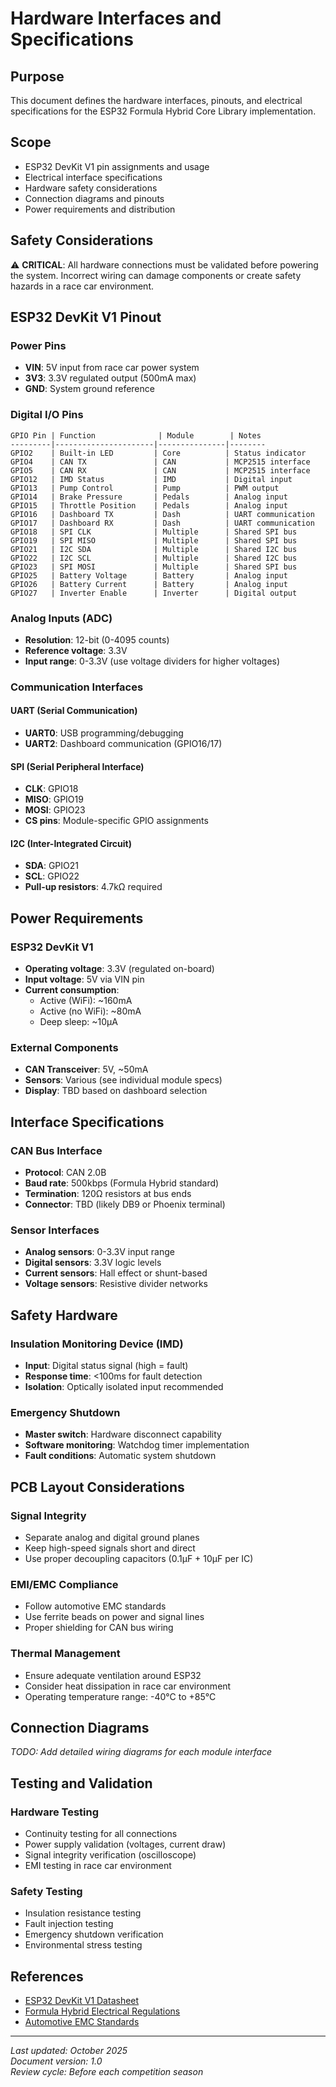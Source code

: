 # Hardware Interfaces and Specifications

## Purpose
This document defines the hardware interfaces, pinouts, and electrical specifications for the ESP32 Formula Hybrid Core Library implementation.

## Scope
- ESP32 DevKit V1 pin assignments and usage
- Electrical interface specifications
- Hardware safety considerations
- Connection diagrams and pinouts
- Power requirements and distribution

## Safety Considerations
⚠️ **CRITICAL**: All hardware connections must be validated before powering the system. Incorrect wiring can damage components or create safety hazards in a race car environment.

## ESP32 DevKit V1 Pinout

### Power Pins
- **VIN**: 5V input from race car power system
- **3V3**: 3.3V regulated output (500mA max)
- **GND**: System ground reference

### Digital I/O Pins
```
GPIO Pin | Function              | Module        | Notes
---------|----------------------|---------------|--------
GPIO2    | Built-in LED         | Core          | Status indicator
GPIO4    | CAN TX               | CAN           | MCP2515 interface
GPIO5    | CAN RX               | CAN           | MCP2515 interface
GPIO12   | IMD Status           | IMD           | Digital input
GPIO13   | Pump Control         | Pump          | PWM output
GPIO14   | Brake Pressure       | Pedals        | Analog input
GPIO15   | Throttle Position    | Pedals        | Analog input
GPIO16   | Dashboard TX         | Dash          | UART communication
GPIO17   | Dashboard RX         | Dash          | UART communication
GPIO18   | SPI CLK              | Multiple      | Shared SPI bus
GPIO19   | SPI MISO             | Multiple      | Shared SPI bus
GPIO21   | I2C SDA              | Multiple      | Shared I2C bus
GPIO22   | I2C SCL              | Multiple      | Shared I2C bus
GPIO23   | SPI MOSI             | Multiple      | Shared SPI bus
GPIO25   | Battery Voltage      | Battery       | Analog input
GPIO26   | Battery Current      | Battery       | Analog input
GPIO27   | Inverter Enable      | Inverter      | Digital output
```

### Analog Inputs (ADC)
- **Resolution**: 12-bit (0-4095 counts)
- **Reference voltage**: 3.3V
- **Input range**: 0-3.3V (use voltage dividers for higher voltages)

### Communication Interfaces

#### UART (Serial Communication)
- **UART0**: USB programming/debugging
- **UART2**: Dashboard communication (GPIO16/17)

#### SPI (Serial Peripheral Interface)
- **CLK**: GPIO18
- **MISO**: GPIO19  
- **MOSI**: GPIO23
- **CS pins**: Module-specific GPIO assignments

#### I2C (Inter-Integrated Circuit)
- **SDA**: GPIO21
- **SCL**: GPIO22
- **Pull-up resistors**: 4.7kΩ required

## Power Requirements

### ESP32 DevKit V1
- **Operating voltage**: 3.3V (regulated on-board)
- **Input voltage**: 5V via VIN pin
- **Current consumption**: 
  - Active (WiFi): ~160mA
  - Active (no WiFi): ~80mA
  - Deep sleep: ~10μA

### External Components
- **CAN Transceiver**: 5V, ~50mA
- **Sensors**: Various (see individual module specs)
- **Display**: TBD based on dashboard selection

## Interface Specifications

### CAN Bus Interface
- **Protocol**: CAN 2.0B
- **Baud rate**: 500kbps (Formula Hybrid standard)
- **Termination**: 120Ω resistors at bus ends
- **Connector**: TBD (likely DB9 or Phoenix terminal)

### Sensor Interfaces
- **Analog sensors**: 0-3.3V input range
- **Digital sensors**: 3.3V logic levels
- **Current sensors**: Hall effect or shunt-based
- **Voltage sensors**: Resistive divider networks

## Safety Hardware

### Insulation Monitoring Device (IMD)
- **Input**: Digital status signal (high = fault)
- **Response time**: <100ms for fault detection
- **Isolation**: Optically isolated input recommended

### Emergency Shutdown
- **Master switch**: Hardware disconnect capability
- **Software monitoring**: Watchdog timer implementation
- **Fault conditions**: Automatic system shutdown

## PCB Layout Considerations

### Signal Integrity
- Separate analog and digital ground planes
- Keep high-speed signals short and direct
- Use proper decoupling capacitors (0.1μF + 10μF per IC)

### EMI/EMC Compliance
- Follow automotive EMC standards
- Use ferrite beads on power and signal lines
- Proper shielding for CAN bus wiring

### Thermal Management
- Ensure adequate ventilation around ESP32
- Consider heat dissipation in race car environment
- Operating temperature range: -40°C to +85°C

## Connection Diagrams

*TODO: Add detailed wiring diagrams for each module interface*

## Testing and Validation

### Hardware Testing
- Continuity testing for all connections
- Power supply validation (voltages, current draw)
- Signal integrity verification (oscilloscope)
- EMI testing in race car environment

### Safety Testing
- Insulation resistance testing
- Fault injection testing
- Emergency shutdown verification
- Environmental stress testing

## References
- [ESP32 DevKit V1 Datasheet](https://docs.espressif.com/projects/esp-idf/en/latest/esp32/hw-reference/esp32/get-started-devkitc.html)
- [Formula Hybrid Electrical Regulations](https://www.sae.org/programs/student-competitions/formula-hybrid/)
- [Automotive EMC Standards](https://en.wikipedia.org/wiki/Electromagnetic_compatibility)

---
*Last updated: October 2025*  
*Document version: 1.0*  
*Review cycle: Before each competition season*